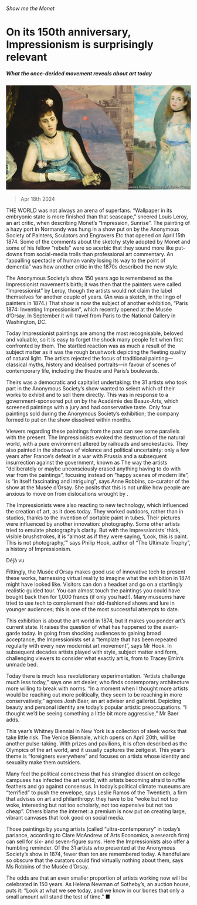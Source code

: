 ###### Show me the Monet

# On its 150th anniversary, Impressionism is surprisingly relevant 

##### What the once-derided movement reveals about art today 

![image](images/20240420_CUD003.jpg) 

> Apr 18th 2024 

THE WORLD was not always an arena of  superfans. “Wallpaper in its embryonic state is more finished than that seascape,” sneered Louis Leroy, an art critic, when describing Monet’s “Impression, Sunrise”. The painting of a hazy port in Normandy was hung in a show put on by the Anonymous Society of Painters, Sculptors and Engravers Etc that opened on April 15th 1874. Some of the comments about the sketchy style adopted by Monet and some of his fellow “rebels” were so acerbic that they sound more like put-downs from social-media trolls than professional art commentary. An “appalling spectacle of human vanity losing its way to the point of dementia” was how another critic in the 1870s described the new style.

The Anonymous Society’s show 150 years ago is remembered as the Impressionist movement’s birth; it was then that the painters were called “Impressionist” by Leroy, though the artists would not claim the label themselves for another couple of years. (An was a sketch, in the lingo of painters in 1874.) That show is now the subject of another exhibition, “Paris 1874: Inventing Impressionism”, which recently opened at the Musée d’Orsay. In September it will travel from Paris to the National Gallery in Washington, DC.

Today Impressionist paintings are among the most recognisable, beloved and valuable, so it is easy to forget the shock many people felt when first confronted by them. The startled reaction was as much a result of the subject matter as it was the rough brushwork depicting the fleeting quality of natural light. The artists rejected the focus of traditional painting—classical myths, history and idealised portraits—in favour of scenes of contemporary life, including the theatre and Paris’s boulevards.

Theirs was a democratic and capitalist undertaking: the 31 artists who took part in the Anonymous Society’s show wanted to select which of their works to exhibit and to sell them directly. This was in response to a government-sponsored  put on by the Académie des Beaux-Arts, which screened paintings with a jury and had conservative taste. Only four paintings sold during the Anonymous Society’s exhibition; the company formed to put on the show dissolved within months. 

Viewers regarding these paintings from the past can see some parallels with the present. The Impressionists evoked the destruction of the natural world, with a pure environment altered by railroads and smokestacks. They also painted in the shadows of violence and political uncertainty: only a few years after France’s defeat in a war with Prussia and a subsequent insurrection against the government, known as  The way the artists “deliberately or maybe unconsciously erased anything having to do with war from the paintings”, focusing instead on “happy scenes of modern life”, is “in itself fascinating and intriguing”, says Anne Robbins, co-curator of the show at the Musée d’Orsay. She posits that this is not unlike how people are anxious to move on from dislocations wrought by .

The Impressionists were also reacting to new technology, which influenced the creation of art, as it does today. They worked outdoors, rather than in studios, thanks to the invention of portable paint in tubes. Their pictures were influenced by another innovation: photography. Some other artists tried to emulate photography’s clarity. But with the Impressionists’ thick, visible brushstrokes, it is “almost as if they were saying, ‘Look, this is paint. This is not photography,’” says Philip Hook, author of “The Ultimate Trophy”, a history of Impressionism.

Déjà vu

Fittingly, the Musée d’Orsay makes good use of innovative tech to present these works, harnessing virtual reality to imagine what the exhibition in 1874 might have looked like. Visitors can don a headset and go on a startlingly realistic guided tour. You can almost touch the paintings you could have bought back then for 1,000 francs (if only you had!). Many museums have tried to use tech to complement their old-fashioned shows and lure in younger audiences; this is one of the most successful attempts to date. 

This exhibition is about the art world in 1874, but it makes you ponder art’s current state. It raises the question of what has happened to the avant-garde today. In going from shocking audiences to gaining broad acceptance, the Impressionists set a “template that has been repeated regularly with every new modernist art movement”, says Mr Hook. In subsequent decades artists played with style, subject matter and form, challenging viewers to consider what exactly art is, from  to Tracey Emin’s unmade bed. 

Today there is much less revolutionary experimentation. “Artists challenge much less today,” says one art dealer, who finds contemporary architecture more willing to break with norms. “In a moment when I thought more artists would be reaching out more politically, they seem to be reaching in more conservatively,” agrees Josh Baer, an art adviser and gallerist. Depicting beauty and personal identity are today’s popular artistic preoccupations. “I thought we’d be seeing something a little bit more aggressive,” Mr Baer adds. 

This year’s Whitney Biennial in New York is a collection of sleek works that take little risk. The Venice Biennale, which opens on April 20th, will be another pulse-taking. With prizes and pavilions, it is often described as the Olympics of the art world, and it usually captures the zeitgeist. This year’s theme is “foreigners everywhere” and focuses on artists whose identity and sexuality make them outsiders. 

Many feel the political correctness that has strangled dissent on college campuses has infected the art world, with artists becoming afraid to ruffle feathers and go against consensus. In today’s political climate museums are “terrified” to push the envelope, says Leslie Ramos of the Twentieth, a firm that advises on art and philanthropy: they have to be “woke but not too woke, interesting but not too scholarly, not too expensive but not too cheap”. Others blame the internet: a premium is now put on creating large, vibrant canvases that look good on social media. 

Those paintings by young artists (called “ultra-contemporary” in today’s parlance, according to Clare McAndrew of Arts Economics, a research firm) can sell for six- and seven-figure sums. Here the Impressionists also offer a humbling reminder. Of the 31 artists who presented at the Anonymous Society’s show in 1874, fewer than ten are remembered today. A handful are so obscure that the curators could find virtually nothing about them, says Ms Robbins of the Musée d’Orsay. 

The odds are that an even smaller proportion of artists working now will be celebrated in 150 years. As Helena Newman of Sotheby’s, an auction house, puts it: “Look at what we see today, and we know in our bones that only a small amount will stand the test of time.” ■



